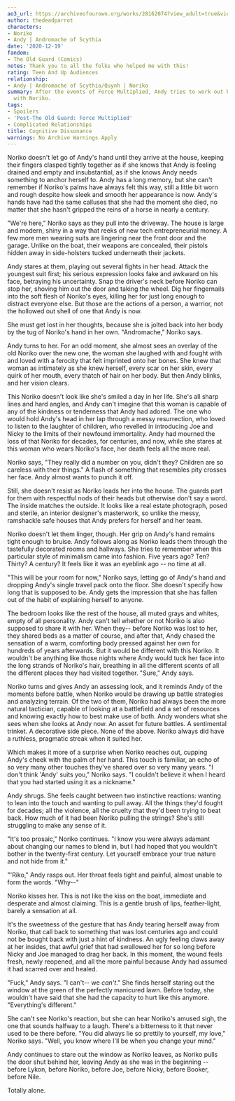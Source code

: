 ```yaml
---
ao3_url: https://archiveofourown.org/works/28162074?view_adult=true&view_full_work=true
author: thedeadparrot
characters:
- Noriko
- Andy | Andromache of Scythia
date: '2020-12-19'
fandom:
- The Old Guard (Comics)
notes: Thank you to all the folks who helped me with this!
rating: Teen And Up Audiences
relationship:
- Andy | Andromache of Scythia/Quynh | Noriko
summary: After the events of Force Multiplied, Andy tries to work out her new relationship
  with Noriko.
tags:
- Spoilers
- 'Post-The Old Guard: Force Multiplied'
- Complicated Relationships
title: Cognitive Dissonance
warnings: No Archive Warnings Apply
---
```


Noriko doesn't let go of Andy's hand until they arrive at the house, keeping their fingers clasped tightly together as if she knows that Andy is feeling drained and empty and insubstantial, as if she knows Andy needs something to anchor herself to. Andy has a long memory, but she can't remember if Noriko's palms have always felt this way, still a little bit worn and rough despite how sleek and smooth her appearance is now. Andy's hands have had the same calluses that she had the moment she died, no matter that she hasn't gripped the reins of a horse in nearly a century.

"We're here," Noriko says as they pull into the driveway. The house is large and modern, shiny in a way that reeks of new tech entrepreneurial money. A few more men wearing suits are lingering near the front door and the garage. Unlike on the boat, their weapons are concealed, their pistols hidden away in side-holsters tucked underneath their jackets.

Andy stares at them, playing out several fights in her head. Attack the youngest suit first; his serious expression looks fake and awkward on his face, betraying his uncertainty. Snap the driver's neck before Noriko can stop her, shoving him out the door and taking the wheel. Dig her fingernails into the soft flesh of Noriko's eyes, killing her for just long enough to distract everyone else. But those are the actions of a person, a warrior, not the hollowed out shell of one that Andy is now.

She must get lost in her thoughts, because she is jolted back into her body by the tug of Noriko's hand in her own. "Andromache," Noriko says.

Andy turns to her. For an odd moment, she almost sees an overlay of the old Noriko over the new one, the woman she laughed with and fought with and loved with a ferocity that felt imprinted onto her bones. She knew that woman as intimately as she knew herself, every scar on her skin, every quirk of her mouth, every thatch of hair on her body. But then Andy blinks, and her vision clears.

This Noriko doesn't look like she's smiled a day in her life. She's all sharp lines and hard angles, and Andy can't imagine that this woman is capable of any of the kindness or tenderness that Andy had adored. The one who would hold Andy's head in her lap through a messy resurrection, who loved to listen to the laughter of children, who revelled in introducing Joe and Nicky to the limits of their newfound immortality. Andy had mourned the loss of that Noriko for decades, for centuries, and now, while she stares at this woman who wears Noriko's face, her death feels all the more real.

Noriko says, "They really did a number on you, didn't they? Children are so careless with their things." A flash of something that resembles pity crosses her face. Andy almost wants to punch it off.

Still, she doesn't resist as Noriko leads her into the house. The guards part for them with respectful nods of their heads but otherwise don't say a word. The inside matches the outside. It looks like a real estate photograph, posed and sterile, an interior designer's masterwork, so unlike the messy, ramshackle safe houses that Andy prefers for herself and her team.

Noriko doesn't let them linger, though. Her grip on Andy's hand remains tight enough to bruise. Andy follows along as Noriko leads them through the tastefully decorated rooms and hallways. She tries to remember when this particular style of minimalism came into fashion. Five years ago? Ten? Thirty? A century? It feels like it was an eyeblink ago -- no time at all.

"This will be your room for now," Noriko says, letting go of Andy's hand and dropping Andy's single travel pack onto the floor. She doesn't specify how long that is supposed to be. Andy gets the impression that she has fallen out of the habit of explaining herself to anyone. 

The bedroom looks like the rest of the house, all muted grays and whites, empty of all personality. Andy can't tell whether or not Noriko is also supposed to share it with her. When they-- before Noriko was lost to her, they shared beds as a matter of course, and after that, Andy chased the sensation of a warm, comforting body pressed against her own for hundreds of years afterwards. But it would be different with this Noriko. It wouldn't be anything like those nights where Andy would tuck her face into the long strands of Noriko's hair, breathing in all the different scents of all the different places they had visited together. "Sure," Andy says.

Noriko turns and gives Andy an assessing look, and it reminds Andy of the moments before battle, when Noriko would be drawing up battle strategies and analyzing terrain. Of the two of them, Noriko had always been the more natural tactician, capable of looking at a battlefield and a set of resources and knowing exactly how to best make use of both. Andy wonders what she sees when she looks at Andy now. An asset for future battles. A sentimental trinket. A decorative side piece. None of the above. Noriko always did have a ruthless, pragmatic streak when it suited her.

Which makes it more of a surprise when Noriko reaches out, cupping Andy's cheek with the palm of her hand. This touch is familiar, an echo of so very many other touches they've shared over so very many years. "I don't think 'Andy' suits you," Noriko says. "I couldn't believe it when I heard that you had started using it as a nickname."

Andy shrugs. She feels caught between two instinctive reactions: wanting to lean into the touch and wanting to pull away. All the things they'd fought for decades; all the violence, all the cruelty that they'd been trying to beat back. How much of it had been Noriko pulling the strings? She's still struggling to make any sense of it.

"It's too prosaic," Noriko continues. "I know you were always adamant about changing our names to blend in, but I had hoped that you wouldn't bother in the twenty-first century. Let yourself embrace your true nature and not hide from it."

"'Riko," Andy rasps out. Her throat feels tight and painful, almost unable to form the words. "Why--"

Noriko kisses her. This is not like the kiss on the boat, immediate and desperate and almost claiming. This is a gentle brush of lips, feather-light, barely a sensation at all.

It's the sweetness of the gesture that has Andy tearing herself away from Noriko, that call back to something that was lost centuries ago and could not be bought back with just a hint of kindness. An ugly feeling claws away at her insides, that awful grief that had swallowed her for so long before Nicky and Joe managed to drag her back. In this moment, the wound feels fresh, newly reopened, and all the more painful because Andy had assumed it had scarred over and healed.

"Fuck," Andy says. "I can't-- we *can't*." She finds herself staring out the window at the green of the perfectly manicured lawn. Before today, she wouldn't have said that she had the capacity to hurt like this anymore. "Everything's different."

She can't see Noriko's reaction, but she can hear Noriko's amused sigh, the one that sounds halfway to a laugh. There's a bitterness to it that never used to be there before. "You did always lie so prettily to yourself, my love," Noriko says. "Well, you know where I'll be when you change your mind."

Andy continues to stare out the window as Noriko leaves, as Noriko pulls the door shut behind her, leaving Andy as she was in the beginning -- before Lykon, before Noriko, before Joe, before Nicky, before Booker, before Nile. 

Totally alone.